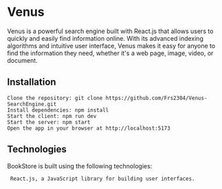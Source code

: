 # Venus
Venus is a powerful search engine built with React.js that allows users to quickly and easily find information online. With its advanced indexing algorithms and intuitive user interface, Venus makes it easy for anyone to find the information they need, whether it's a web page, image, video, or document.

## Installation

    Clone the repository: git clone https://github.com/Frs2304/Venus-SearchEngine.git
    Install dependencies: npm install
    Start the client: npm run dev
    Start the server: npm start
    Open the app in your browser at http://localhost:5173

## Technologies

BookStore is built using the following technologies:
     
     React.js, a JavaScript library for building user interfaces.
    


